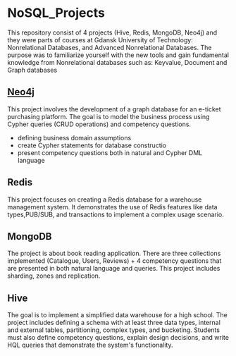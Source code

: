 # NoSQL_Projects
This repository consist of 4 projects (Hive, Redis, MongoDB, Neo4j) and they were parts of courses at Gdansk University of Technology: Nonrelational Databases, and Advanced Nonrelational Databases. The purpose was to familiarize yourself with the new tools and gain fundamental knowledge from Nonrelational databases such as: Keyvalue, Document and Graph databases

## [Neo4j]()
This project involves the development of a graph database for an e-ticket purchasing platform. 
The goal is to model the business process using Cypher queries (CRUD operations) and competency questions.
- defining business domain assumptions
- create Cypher statements for database constructio
- present competency questions both in natural and Cypher DML language

## Redis
This project focuses on creating a Redis database for a warehouse management system. It demonstrates the use of Redis features like data types,PUB/SUB, and transactions to implement a complex usage scenario.

## MongoDB
The project is about book reading application. There are three collections implemented (Catalogue, Users, Reviews) + 4 competency questions that are presented in both natural language and queries. This project includes sharding, zones and replication.

## Hive
The goal is to implement a simplified data warehouse for a high school. The project includes defining a schema with at least three data types, internal and external tables, partitioning, complex types, and bucketing. Students must also define competency questions, explain design decisions, and write HQL queries that demonstrate the system's functionality.
